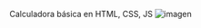 Calculadora básica en HTML, CSS, JS
![imagen](https://github.com/SergioLarriba/Calculadora/assets/98891869/01071108-4ac8-421b-92a4-e6452e0ce4c3)


